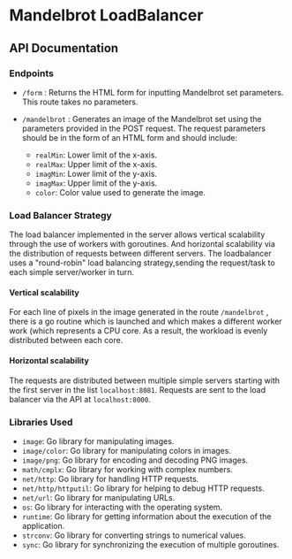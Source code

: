 # Mandelbrot LoadBalancer
## API Documentation

### Endpoints

-   `/form` : Returns the HTML form for inputting Mandelbrot set parameters. This route takes no parameters.
    
-   `/mandelbrot` : Generates an image of the Mandelbrot set using the parameters provided in the POST request. The request parameters should be in the form of an HTML form and should include:
    
    -   `realMin`: Lower limit of the x-axis.
    -   `realMax`: Upper limit of the x-axis.
    -   `imagMin`: Lower limit of the y-axis.
    -   `imagMax`: Upper limit of the y-axis.
    -   `color`: Color value used to generate the image.

### Load Balancer Strategy

The load balancer implemented in the server allows vertical scalability through the use of workers with goroutines. And horizontal scalability via the distribution of requests between different servers. The loadbalancer uses a "round-robin" load balancing strategy,sending the request/task to each simple server/worker in turn.

#### Vertical scalability 

For each line of pixels in the image generated in the route `/mandelbrot` , there is a go routine which is launched and which makes a different worker work (which represents a CPU core. As a result, the workload is evenly distributed between each core.

#### Horizontal scalability

The requests are distributed  between multiple simple servers starting with the first server in the list `localhost:8081`. Requests are sent to the load balancer via the API at `localhost:8000`.  

### Libraries Used

-   `image`: Go library for manipulating images.
-   `image/color`: Go library for manipulating colors in images.
-   `image/png`: Go library for encoding and decoding PNG images.
-   `math/cmplx`: Go library for working with complex numbers.
-   `net/http`: Go library for handling HTTP requests.
-   `net/http/httputil`: Go library for helping to debug HTTP requests.
-   `net/url`: Go library for manipulating URLs.
-   `os`: Go library for interacting with the operating system.
-   `runtime`: Go library for getting information about the execution of the application.
-   `strconv`: Go library for converting strings to numerical values.
-   `sync`: Go library for synchronizing the execution of multiple goroutines.
